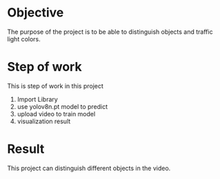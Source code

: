 # Objective
The purpose of the project is to be able to distinguish objects and traffic light colors.

# Step of work
This is step of work in this project
1. Import Library
2. use yolov8n.pt model to predict
3. upload video to train model
4. visualization result

# Result
This project can distinguish different objects in the video.
